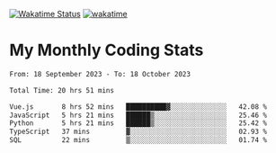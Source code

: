 [![Wakatime Status](https://github.com/noopurphalak/noopurphalak/workflows/wakatime-status-update/badge.svg)](https://github.com/noopurphalak/noopurphalak/actions/workflows/main.yml)
[![wakatime](https://wakatime.com/badge/user/80ace140-ef40-4fdd-b8ed-f3be3d2e1aea.svg)](https://wakatime.com/@80ace140-ef40-4fdd-b8ed-f3be3d2e1aea)

# My Monthly Coding Stats

<!--START_SECTION:waka-->

```txt
From: 18 September 2023 - To: 18 October 2023

Total Time: 20 hrs 51 mins

Vue.js       8 hrs 52 mins   ██████████▓░░░░░░░░░░░░░░   42.08 %
JavaScript   5 hrs 21 mins   ██████▒░░░░░░░░░░░░░░░░░░   25.46 %
Python       5 hrs 21 mins   ██████▒░░░░░░░░░░░░░░░░░░   25.42 %
TypeScript   37 mins         ▓░░░░░░░░░░░░░░░░░░░░░░░░   02.93 %
SQL          22 mins         ▒░░░░░░░░░░░░░░░░░░░░░░░░   01.74 %
```

<!--END_SECTION:waka-->

